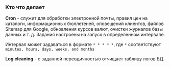 ### Кто что делает

**Cron** - служит для обработки электронной почты, правил цен на каталоги, информационных бюллетеней, оповещений клиентов, файлов Sitemap для Google, обновления курсов валют, очистки журналов базы данных и т. д.
Задания настроены на запуск в определенном интервале.

Интервал может задаваться в формате `* * * * *`, где `*` соответствуют `minutes, hours, days, weeks, and months`

**Log cleaning** - с заданной переодичностью отчищает таблицу логов БД.
